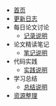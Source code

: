 * [首页](README.md)
* [更新日志](CHANGELOG.md)
* 每日论文讨论
  * [记录说明](daily/README.md)
* 论文精读笔记
  * [笔记说明](papers/README.md)
* 代码实践
  * [实践说明](practice/README.md)
* 学习总结
  * [总结说明](summary/README.md) 
* [资源整理](resources/README.md)